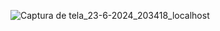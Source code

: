 ![Captura de tela_23-6-2024_203418_localhost](https://github.com/IzaiasFrancisco0/Rel-gio-Digital/assets/129807158/9dfd7299-fab5-4755-a8a3-d843a5b85fe9)

